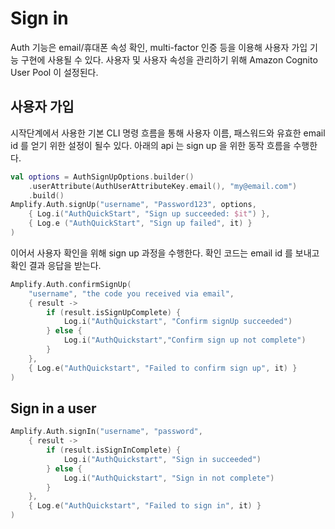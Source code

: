 # Sign in

Auth 기능은 email/휴대폰 속성 확인, multi-factor 인증 등을 이용해 사용자 가입 기능 구현에 사용될 수 있다.
사용자 및 사용자 속성을 관리하기 위해 Amazon Cognito User Pool 이 설정된다.

## 사용자 가입

시작단계에서 사용한 기본 CLI 명령 흐름을 통해 사용자 이름, 패스워드와 유효한 email id 를 얻기 위한 설정이 될수 있다.
아래의 api 는 sign up 을 위한 동작 흐름을 수행한다.

```kotlin
val options = AuthSignUpOptions.builder()
    .userAttribute(AuthUserAttributeKey.email(), "my@email.com")
    .build()
Amplify.Auth.signUp("username", "Password123", options,
    { Log.i("AuthQuickStart", "Sign up succeeded: $it") },
    { Log.e ("AuthQuickStart", "Sign up failed", it) }
)
```

이어서 사용자 확인을 위해 sign up 과정을 수행한다. 확인 코드는 email id 를 보내고 확인 결과 응답을 받는다.

```kotlin
Amplify.Auth.confirmSignUp(
    "username", "the code you received via email",
    { result ->
        if (result.isSignUpComplete) {
            Log.i("AuthQuickstart", "Confirm signUp succeeded")
        } else {
            Log.i("AuthQuickstart","Confirm sign up not complete")
        }
    },
    { Log.e("AuthQuickstart", "Failed to confirm sign up", it) }
)
```

## Sign in a user
```kotlin
Amplify.Auth.signIn("username", "password",
    { result ->
        if (result.isSignInComplete) {
            Log.i("AuthQuickstart", "Sign in succeeded")
        } else {
            Log.i("AuthQuickstart", "Sign in not complete")
        }
    },
    { Log.e("AuthQuickstart", "Failed to sign in", it) }
)
```
